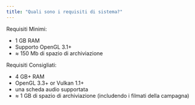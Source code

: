 ```yaml
---
title: "Quali sono i requisiti di sistema?"
---
```


Requisiti Minimi:
- 1 GB RAM
- Supporto OpenGL 3.1+
- ≈ 150 Mb di spazio di archiviazione

Requisiti Consigliati:
- 4 GB+ RAM
- OpenGL 3.3+ or Vulkan 1.1+
- una scheda audio supportata
- ≈ 1 GB di spazio di archiviazione (includendo i filmati della campagna)
